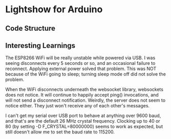 # Lightshow for Arduino

## Code Structure


## Interesting Learnings

The ESP8266 WiFi will be really unstable while powered via USB. I was seeing
disconnects every 5 seconds or so, and an occasional failure to reconnect.
Applying external power solved that problem. This was NOT because of the WiFi
going to sleep; turning sleep mode off did not solve the problem.

When the WiFi disconnects underneath the websocket library, websockets does
not notice. It will continue to happily accept ping() invocations, and will
not send a disconnect notification. Weirdly, the server does not seem to
notice either. They just won't receive any of each other's messages.

I can't get my serial over USB port to behave at anything over 9600 baud,
and that's are the default 26 MHz crystal frequency.
Clocking up to 40 or 80 (by setting -D F_CRYSTAL=80000000) seems to work
as expected, but still doesn't allow me to set the baud rate to 115200.
